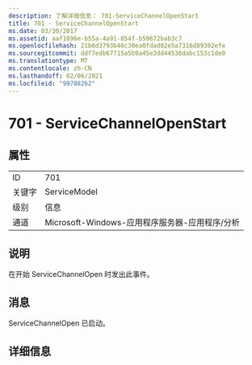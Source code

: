 ```yaml
---
description: 了解详细信息： 701-ServiceChannelOpenStart
title: 701 - ServiceChannelOpenStart
ms.date: 03/30/2017
ms.assetid: aaf1896e-b55a-4a91-854f-b59672bab3c7
ms.openlocfilehash: 21b6d3793b46c30ea0fdad02e5a7316d89302efe
ms.sourcegitcommit: ddf7edb67715a5b9a45e3dd44536dabc153c1de0
ms.translationtype: MT
ms.contentlocale: zh-CN
ms.lasthandoff: 02/06/2021
ms.locfileid: "99788262"
---
```

# <a name="701---servicechannelopenstart"></a>701 - ServiceChannelOpenStart

## <a name="properties"></a>属性  
  
|||  
|-|-|  
|ID|701|  
|关键字|ServiceModel|  
|级别|信息|  
|通道|Microsoft-Windows-应用程序服务器-应用程序/分析|  
  
## <a name="description"></a>说明  

 在开始 ServiceChannelOpen 时发出此事件。  
  
## <a name="message"></a>消息  

 ServiceChannelOpen 已启动。  
  
## <a name="details"></a>详细信息
